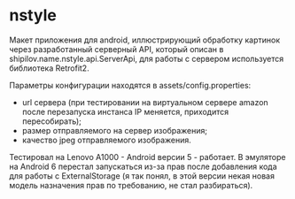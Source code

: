 # nstyle
Макет приложения для android, иллюстрирующий обработку картинок через разработанный серверный API, который описан в shipilov.name.nstyle.api.ServerApi, для работы с сервером используется библиотека Retrofit2. 

Параметры конфигурации находятся в assets/config.properties:
- url сервера (при тестировании на виртуальном сервере amazon после перезапуска инстанса IP меняется, приходится пересобирать);
- размер отправляемого на сервер изображения;
- качество jpeg отправляемого изображения.

Тестировал на Lenovo A1000 - Android версии 5 - работает. 
В эмуляторе на Android 6 перестал запускаться из-за прав после добавления кода для работы с ExternalStorage (я так понял, в этой версии некая новая модель назначения прав по требованию, не стал разбираться).
